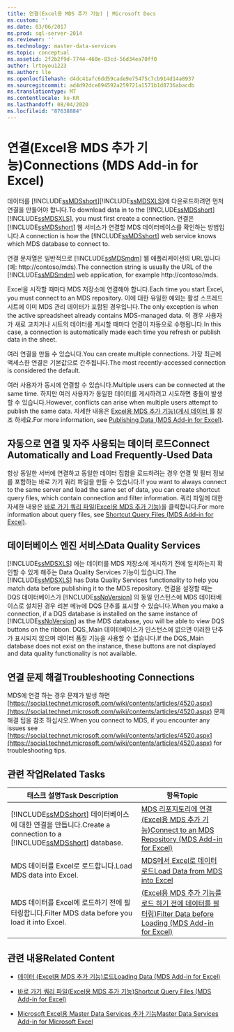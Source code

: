 ```yaml
---
title: 연결(Excel용 MDS 추가 기능) | Microsoft Docs
ms.custom: ''
ms.date: 03/06/2017
ms.prod: sql-server-2014
ms.reviewer: ''
ms.technology: master-data-services
ms.topic: conceptual
ms.assetid: 2f2b2f9d-7744-460e-83cd-56d34ea70ff0
author: lrtoyou1223
ms.author: lle
ms.openlocfilehash: d4dc41afc6dd59cade9e75475c7cb914d14a8937
ms.sourcegitcommit: ad4d92dce894592a259721a1571b1d8736abacdb
ms.translationtype: MT
ms.contentlocale: ko-KR
ms.lasthandoff: 08/04/2020
ms.locfileid: "87638884"
---
```

# <a name="connections-mds-add-in-for-excel"></a><span data-ttu-id="cd4fd-102">연결(Excel용 MDS 추가 기능)</span><span class="sxs-lookup"><span data-stu-id="cd4fd-102">Connections (MDS Add-in for Excel)</span></span>
  <span data-ttu-id="cd4fd-103">데이터를 [!INCLUDE[ssMDSshort](../../includes/ssmdsshort-md.md)][!INCLUDE[ssMDSXLS](../../includes/ssmdsxls-md.md)]에 다운로드하려면 먼저 연결을 만들어야 합니다.</span><span class="sxs-lookup"><span data-stu-id="cd4fd-103">To download data in to the [!INCLUDE[ssMDSshort](../../includes/ssmdsshort-md.md)][!INCLUDE[ssMDSXLS](../../includes/ssmdsxls-md.md)], you must first create a connection.</span></span> <span data-ttu-id="cd4fd-104">연결은 [!INCLUDE[ssMDSshort](../../includes/ssmdsshort-md.md)] 웹 서비스가 연결할 MDS 데이터베이스를 확인하는 방법입니다.</span><span class="sxs-lookup"><span data-stu-id="cd4fd-104">A connection is how the [!INCLUDE[ssMDSshort](../../includes/ssmdsshort-md.md)] web service knows which MDS database to connect to.</span></span>  
  
 <span data-ttu-id="cd4fd-105">연결 문자열은 일반적으로 [!INCLUDE[ssMDSmdm](../../includes/ssmdsmdm-md.md)] 웹 애플리케이션의 URL입니다(예: http://contoso/mds).</span><span class="sxs-lookup"><span data-stu-id="cd4fd-105">The connection string is usually the URL of the [!INCLUDE[ssMDSmdm](../../includes/ssmdsmdm-md.md)] web application, for example http://contoso/mds.</span></span>  
  
 <span data-ttu-id="cd4fd-106">Excel을 시작할 때마다 MDS 저장소에 연결해야 합니다.</span><span class="sxs-lookup"><span data-stu-id="cd4fd-106">Each time you start Excel, you must connect to an MDS repository.</span></span> <span data-ttu-id="cd4fd-107">이에 대한 유일한 예외는 활성 스프레드시트에 이미 MDS 관리 데이터가 포함된 경우입니다.</span><span class="sxs-lookup"><span data-stu-id="cd4fd-107">The only exception is when the active spreadsheet already contains MDS-managed data.</span></span> <span data-ttu-id="cd4fd-108">이 경우 사용자가 새로 고치거나 시트의 데이터를 게시할 때마다 연결이 자동으로 수행됩니다.</span><span class="sxs-lookup"><span data-stu-id="cd4fd-108">In this case, a connection is automatically made each time you refresh or publish data in the sheet.</span></span>  
  
 <span data-ttu-id="cd4fd-109">여러 연결을 만들 수 있습니다.</span><span class="sxs-lookup"><span data-stu-id="cd4fd-109">You can create multiple connections.</span></span> <span data-ttu-id="cd4fd-110">가장 최근에 액세스한 연결은 기본값으로 간주됩니다.</span><span class="sxs-lookup"><span data-stu-id="cd4fd-110">The most recently-accessed connection is considered the default.</span></span>  
  
 <span data-ttu-id="cd4fd-111">여러 사용자가 동시에 연결할 수 있습니다.</span><span class="sxs-lookup"><span data-stu-id="cd4fd-111">Multiple users can be connected at the same time.</span></span> <span data-ttu-id="cd4fd-112">하지만 여러 사용자가 동일한 데이터를 게시하려고 시도하면 충돌이 발생할 수 있습니다.</span><span class="sxs-lookup"><span data-stu-id="cd4fd-112">However, conflicts can arise when multiple users attempt to publish the same data.</span></span> <span data-ttu-id="cd4fd-113">자세한 내용은 [Excel용 MDS 추가 기능&#41;&#40;게시 데이터 ](overview-importing-data-from-excel-mds-add-in-for-excel.md)를 참조 하세요.</span><span class="sxs-lookup"><span data-stu-id="cd4fd-113">For more information, see [Publishing Data &#40;MDS Add-in for Excel&#41;](overview-importing-data-from-excel-mds-add-in-for-excel.md).</span></span>  
  
## <a name="connect-automatically-and-load-frequently-used-data"></a><span data-ttu-id="cd4fd-114">자동으로 연결 및 자주 사용되는 데이터 로드</span><span class="sxs-lookup"><span data-stu-id="cd4fd-114">Connect Automatically and Load Frequently-Used Data</span></span>  
 <span data-ttu-id="cd4fd-115">항상 동일한 서버에 연결하고 동일한 데이터 집합을 로드하려는 경우 연결 및 필터 정보를 포함하는 바로 가기 쿼리 파일을 만들 수 있습니다.</span><span class="sxs-lookup"><span data-stu-id="cd4fd-115">If you want to always connect to the same server and load the same set of data, you can create shortcut query files, which contain connection and filter information.</span></span> <span data-ttu-id="cd4fd-116">쿼리 파일에 대한 자세한 내용은 [바로 가기 쿼리 파일&#40;Excel용 MDS 추가 기능&#41;](shortcut-query-files-mds-add-in-for-excel.md)을 클릭합니다.</span><span class="sxs-lookup"><span data-stu-id="cd4fd-116">For more information about query files, see [Shortcut Query Files &#40;MDS Add-in for Excel&#41;](shortcut-query-files-mds-add-in-for-excel.md).</span></span>  
  
## <a name="data-quality-services"></a><span data-ttu-id="cd4fd-117">데이터베이스 엔진 서비스</span><span class="sxs-lookup"><span data-stu-id="cd4fd-117">Data Quality Services</span></span>  
 <span data-ttu-id="cd4fd-118">[!INCLUDE[ssMDSXLS](../../includes/ssmdsxls-md.md)] 에는 데이터를 MDS 저장소에 게시하기 전에 일치하는지 확인할 수 있게 해주는 Data Quality Services 기능이 있습니다.</span><span class="sxs-lookup"><span data-stu-id="cd4fd-118">The [!INCLUDE[ssMDSXLS](../../includes/ssmdsxls-md.md)] has Data Quality Services functionality to help you match data before publishing it to the MDS repository.</span></span> <span data-ttu-id="cd4fd-119">연결을 설정할 때는 DQS 데이터베이스가 [!INCLUDE[ssNoVersion](../../includes/ssnoversion-md.md)] 의 동일 인스턴스에 MDS 데이터베이스로 설치된 경우 리본 메뉴에 DQS 단추를 표시할 수 있습니다.</span><span class="sxs-lookup"><span data-stu-id="cd4fd-119">When you make a connection, if a DQS database is installed on the same instance of [!INCLUDE[ssNoVersion](../../includes/ssnoversion-md.md)] as the MDS database, you will be able to view DQS buttons on the ribbon.</span></span> <span data-ttu-id="cd4fd-120">DQS_Main 데이터베이스가 인스턴스에 없으면 이러한 단추가 표시되지 않으며 데이터 품질 기능을 사용할 수 없습니다.</span><span class="sxs-lookup"><span data-stu-id="cd4fd-120">If the DQS_Main database does not exist on the instance, these buttons are not displayed and data quality functionality is not available.</span></span>  
  
## <a name="troubleshooting-connections"></a><span data-ttu-id="cd4fd-121">연결 문제 해결</span><span class="sxs-lookup"><span data-stu-id="cd4fd-121">Troubleshooting Connections</span></span>  
 <span data-ttu-id="cd4fd-122">MDS에 연결 하는 경우 문제가 발생 하면 [https://social.technet.microsoft.com/wiki/contents/articles/4520.aspx](https://social.technet.microsoft.com/wiki/contents/articles/4520.aspx) 문제 해결 팁을 참조 하십시오.</span><span class="sxs-lookup"><span data-stu-id="cd4fd-122">When you connect to MDS, if you encounter any issues see [https://social.technet.microsoft.com/wiki/contents/articles/4520.aspx](https://social.technet.microsoft.com/wiki/contents/articles/4520.aspx) for troubleshooting tips.</span></span>  
  
## <a name="related-tasks"></a><span data-ttu-id="cd4fd-123">관련 작업</span><span class="sxs-lookup"><span data-stu-id="cd4fd-123">Related Tasks</span></span>  
  
|<span data-ttu-id="cd4fd-124">태스크 설명</span><span class="sxs-lookup"><span data-stu-id="cd4fd-124">Task Description</span></span>|<span data-ttu-id="cd4fd-125">항목</span><span class="sxs-lookup"><span data-stu-id="cd4fd-125">Topic</span></span>|  
|----------------------|-----------|  
|<span data-ttu-id="cd4fd-126">[!INCLUDE[ssMDSshort](../../includes/ssmdsshort-md.md)] 데이터베이스에 대한 연결을 만듭니다.</span><span class="sxs-lookup"><span data-stu-id="cd4fd-126">Create a connection to a [!INCLUDE[ssMDSshort](../../includes/ssmdsshort-md.md)] database.</span></span>|[<span data-ttu-id="cd4fd-127">MDS 리포지토리에 연결&#40;Excel용 MDS 추가 기능&#41;</span><span class="sxs-lookup"><span data-stu-id="cd4fd-127">Connect to an MDS Repository &#40;MDS Add-in for Excel&#41;</span></span>](connect-to-an-mds-repository-mds-add-in-for-excel.md)|  
|<span data-ttu-id="cd4fd-128">MDS 데이터를 Excel로 로드합니다.</span><span class="sxs-lookup"><span data-stu-id="cd4fd-128">Load MDS data into Excel.</span></span>|[<span data-ttu-id="cd4fd-129">MDS에서 Excel로 데이터 로드</span><span class="sxs-lookup"><span data-stu-id="cd4fd-129">Load Data from MDS into Excel</span></span>](export-data-to-excel-from-master-data-services.md)|  
|<span data-ttu-id="cd4fd-130">MDS 데이터를 Excel에 로드하기 전에 필터링합니다.</span><span class="sxs-lookup"><span data-stu-id="cd4fd-130">Filter MDS data before you load it into Excel.</span></span>|[<span data-ttu-id="cd4fd-131">&#40;Excel용 MDS 추가 기능를 로드 하기 전에 데이터를 필터링&#41;</span><span class="sxs-lookup"><span data-stu-id="cd4fd-131">Filter Data before Loading &#40;MDS Add-in for Excel&#41;</span></span>](filter-data-before-exporting-mds-add-in-for-excel.md)|  
  
## <a name="related-content"></a><span data-ttu-id="cd4fd-132">관련 내용</span><span class="sxs-lookup"><span data-stu-id="cd4fd-132">Related Content</span></span>  
  
-   [<span data-ttu-id="cd4fd-133">데이터 &#40;Excel용 MDS 추가 기능&#41;로드</span><span class="sxs-lookup"><span data-stu-id="cd4fd-133">Loading Data &#40;MDS Add-in for Excel&#41;</span></span>](overview-exporting-data-to-excel-mds-add-in-for-excel.md)  
  
-   [<span data-ttu-id="cd4fd-134">바로 가기 쿼리 파일&#40;Excel용 MDS 추가 기능&#41;</span><span class="sxs-lookup"><span data-stu-id="cd4fd-134">Shortcut Query Files &#40;MDS Add-in for Excel&#41;</span></span>](shortcut-query-files-mds-add-in-for-excel.md)  
  
-   [<span data-ttu-id="cd4fd-135">Microsoft Excel용 Master Data Services 추가 기능</span><span class="sxs-lookup"><span data-stu-id="cd4fd-135">Master Data Services Add-in for Microsoft Excel</span></span>](master-data-services-add-in-for-microsoft-excel.md)  
  
  
